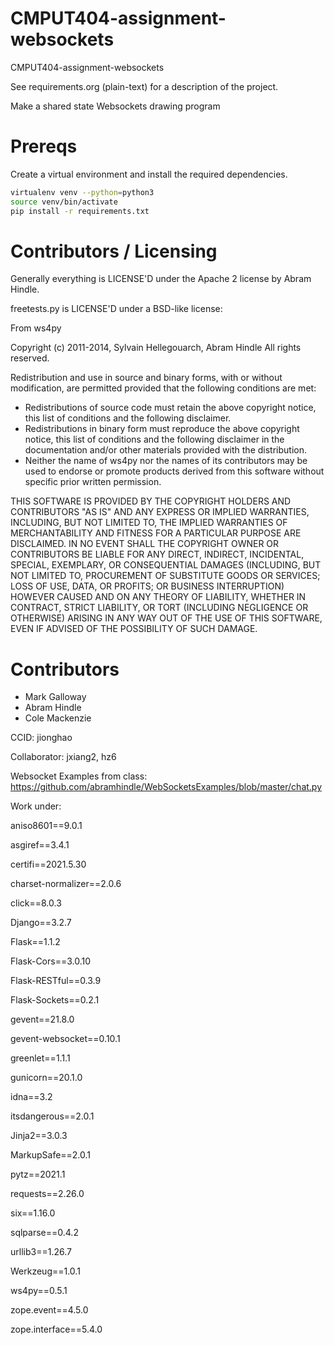 CMPUT404-assignment-websockets
==============================

CMPUT404-assignment-websockets

See requirements.org (plain-text) for a description of the project.

Make a shared state Websockets drawing program

Prereqs
=======
Create a virtual environment and install the required dependencies.

```bash
virtualenv venv --python=python3
source venv/bin/activate
pip install -r requirements.txt
```

Contributors / Licensing
========================

Generally everything is LICENSE'D under the Apache 2 license by Abram Hindle.

freetests.py is LICENSE'D under a BSD-like license:

From ws4py

Copyright (c) 2011-2014, Sylvain Hellegouarch, Abram Hindle
All rights reserved.

Redistribution and use in source and binary forms, with or without
modification, are permitted provided that the following conditions are met:

 * Redistributions of source code must retain the above copyright notice,
   this list of conditions and the following disclaimer.
 * Redistributions in binary form must reproduce the above copyright
   notice, this list of conditions and the following disclaimer in the
   documentation and/or other materials provided with the distribution.
 * Neither the name of ws4py nor the names of its contributors may be used
   to endorse or promote products derived from this software without
   specific prior written permission.

THIS SOFTWARE IS PROVIDED BY THE COPYRIGHT HOLDERS AND CONTRIBUTORS "AS IS"
AND ANY EXPRESS OR IMPLIED WARRANTIES, INCLUDING, BUT NOT LIMITED TO, THE
IMPLIED WARRANTIES OF MERCHANTABILITY AND FITNESS FOR A PARTICULAR PURPOSE
ARE DISCLAIMED. IN NO EVENT SHALL THE COPYRIGHT OWNER OR CONTRIBUTORS BE
LIABLE FOR ANY DIRECT, INDIRECT, INCIDENTAL, SPECIAL, EXEMPLARY, OR
CONSEQUENTIAL DAMAGES (INCLUDING, BUT NOT LIMITED TO, PROCUREMENT OF
SUBSTITUTE GOODS OR SERVICES; LOSS OF USE, DATA, OR PROFITS; OR BUSINESS
INTERRUPTION) HOWEVER CAUSED AND ON ANY THEORY OF LIABILITY, WHETHER IN
CONTRACT, STRICT LIABILITY, OR TORT (INCLUDING NEGLIGENCE OR OTHERWISE)
ARISING IN ANY WAY OUT OF THE USE OF THIS SOFTWARE, EVEN IF ADVISED OF THE
POSSIBILITY OF SUCH DAMAGE.

Contributors
============

* Mark Galloway
* Abram Hindle
* Cole Mackenzie

CCID: jionghao

Collaborator: jxiang2, hz6

Websocket Examples from class:
https://github.com/abramhindle/WebSocketsExamples/blob/master/chat.py

Work under:

aniso8601==9.0.1

asgiref==3.4.1

certifi==2021.5.30

charset-normalizer==2.0.6

click==8.0.3

Django==3.2.7

Flask==1.1.2

Flask-Cors==3.0.10

Flask-RESTful==0.3.9

Flask-Sockets==0.2.1

gevent==21.8.0

gevent-websocket==0.10.1

greenlet==1.1.1

gunicorn==20.1.0

idna==3.2

itsdangerous==2.0.1

Jinja2==3.0.3

MarkupSafe==2.0.1

pytz==2021.1

requests==2.26.0

six==1.16.0

sqlparse==0.4.2

urllib3==1.26.7

Werkzeug==1.0.1

ws4py==0.5.1

zope.event==4.5.0

zope.interface==5.4.0
